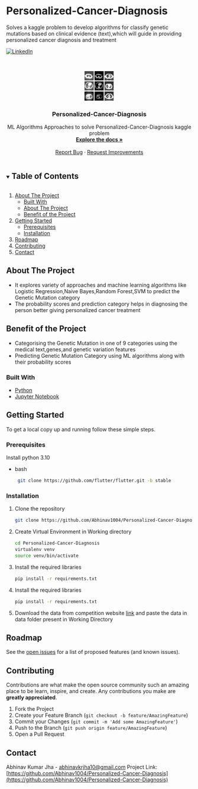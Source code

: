 # Personalized-Cancer-Diagnosis
Solves a kaggle problem to develop algorithms for classify genetic mutations based on clinical evidence (text),which will guide in providing personalized cancer diagnosis and treatment

<!-- 
[![Contributors][contributors-shield]][contributors-url]
[![Forks][forks-shield]][forks-url]
[![Stargazers][stars-shield]][stars-url]
[![Issues][issues-shield]][issues-url]
[![MIT License][license-shield]][license-url] -->
[![LinkedIn][linkedin-shield]][linkedin-url]

<!-- PROJECT LOGO -->
<br />
<p align="center">
  <a href="https://github.com/Abhinav1004/Personalized-Cancer-Diagnosis">
    <img src="./images/personalized_caner_diagnosis_image.jpeg" alt="Logo" width="80" height="80">
  </a>

  <h3 align="center">Personalized-Cancer-Diagnosis </h3>

  <p align="center">
    ML Algorithms Approaches to solve Personalized-Cancer-Diagnosis kaggle problem
    <br />
    <a href="https://github.com/Abhinav1004/Personalized-Cancer-Diagnosis"><strong>Explore the docs »</strong></a>
    <br />
    <br />
    <a href="https://github.com/Abhinav1004/Personalized-Cancer-Diagnosis/issues">Report Bug</a>
    ·
    <a href="https://github.com/Abhinav1004/Personalized-Cancer-Diagnosis/issues">Request Improvements</a>
  </p>
</p>

<!-- TABLE OF CONTENTS -->
<details open="open">
  <summary><h2 style="display: inline-block">Table of Contents</h2></summary>
  <ol>
    <li>
      <a href="#about-the-project">About The Project</a>
      <ul>
        <li><a href="#built-with">Built With</a></li>
        <li><a href="#about-the-project">About The Project</a></li>
        <li><a href="#benefit-of-the-project">Benefit of the Project</a></li>
      </ul>
    </li>
    <li>
      <a href="#getting-started">Getting Started</a>
      <ul>
        <li><a href="#prerequisites">Prerequisites</a></li>
        <li><a href="#installation">Installation</a></li>
      </ul>
    </li>
    <li><a href="#roadmap">Roadmap</a></li>
    <li><a href="#contributing">Contributing</a></li>
    <li><a href="#contact">Contact</a></li>
  </ol>
</details>

<!-- ABOUT THE PROJECT -->

## About The Project

- It explores variety of approaches and machine learning algorithms like Logistic Regression,Naive Bayes,Random Forest,SVM to predict the Genetic Mutation category
- The probability scores and prediction category helps in diagnosing the person better giving personalized cancer treatment

## Benefit of the Project

- Categorising the Genetic Mutation in one of 9 categories using the medical text,genes,and genetic variation features
- Predicting Genetic Mutation Category using ML algorithms along with their probability scores

### Built With

- [Python](https://www.python.org/)
- [Jupyter Notebook](https://jupyter.org/)

<!-- GETTING STARTED -->

## Getting Started

To get a local copy up and running follow these simple steps.

### Prerequisites

Install python 3.10

- bash
  ```sh
   git clone https://github.com/flutter/flutter.git -b stable
  ```

### Installation

1. Clone the repository
   ```sh
   git clone https://github.com/Abhinav1004/Personalized-Cancer-Diagnosis.git
   ```
2. Create Virtual Environment in Working directory
   ```sh
   cd Personalized-Cancer-Diagnosis
   virtualenv venv 
   source venv/bin/activate
   ```
3. Install the required libraries
   ```sh
   pip install -r requirements.txt
   ```

4. Install the required libraries
   ```sh
   pip install -r requirements.txt
   ```

5. Download the data from competition website [link](https://www.kaggle.com/c/msk-redefining-cancer-treatment/) and paste the  data in data folder present in Working Directory

<!-- ROADMAP -->

## Roadmap

See the [open issues](https://github.com/raysummee/raylex-studio/issues) for a list of proposed features (and known issues).

<!-- CONTRIBUTING -->

## Contributing

Contributions are what make the open source community such an amazing place to be learn, inspire, and create. Any contributions you make are **greatly appreciated**.

1. Fork the Project
2. Create your Feature Branch (`git checkout -b feature/AmazingFeature`)
3. Commit your Changes (`git commit -m 'Add some AmazingFeature'`)
4. Push to the Branch (`git push origin feature/AmazingFeature`)
5. Open a Pull Request

<!-- CONTACT -->

## Contact

Abhinav Kumar Jha - abhinavkrjha10@gmail.com
Project Link: [https://github.com/Abhinav1004/Personalized-Cancer-Diagnosis](https://github.com/Abhinav1004/Personalized-Cancer-Diagnosis)

<!-- MARKDOWN LINKS & IMAGES -->
<!-- 
[contributors-shield]: https://img.shields.io/github/contributors/raysummee/soil_moisture.svg?style=for-the-badge
[contributors-url]: https://github.com/Abhinav1004/Personalized-Cancer-Diagnosis/graphs/contributors
[forks-shield]: https://img.shields.io/github/forks/raysummee/soil_moisture.svg?style=for-the-badge
[forks-url]: https://github.com/Abhinav1004/Personalized-Cancer-Diagnosis/network/members
[stars-shield]: https://img.shields.io/github/stars/raysummee/soil_moisture.svg?style=for-the-badge
[stars-url]: https://github.com/Abhinav1004/Personalized-Cancer-Diagnosis/stargazers
[issues-shield]: https://img.shields.io/github/issues/raysummee/soil_moisture.svg?style=for-the-badge
[issues-url]: https://github.com/Abhinav1004/Personalized-Cancer-Diagnosis/issues
[license-shield]: https://img.shields.io/github/license/raysummee/soil_moisture.svg?style=for-the-badge
[license-url]: https://github.com/Abhinav1004/Personalized-Cancer-Diagnosis/blob/master/LICENSE.txt -->
[linkedin-shield]: https://img.shields.io/badge/-LinkedIn-black.svg?style=for-the-badge&logo=linkedin&colorB=555
[linkedin-url]: https://www.linkedin.com/in/abhinav-kumar-jha-0948bb11b/
